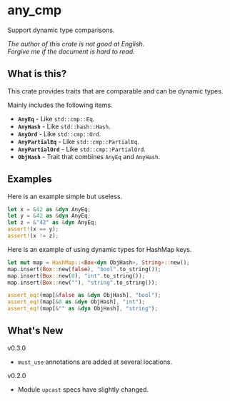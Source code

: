 any_cmp
===

Support dynamic type comparisons.

*The author of this crate is not good at English.*  
*Forgive me if the document is hard to read.*

## What is this?

This crate provides traits that are comparable and can be dynamic types.

Mainly includes the following items.

* **`AnyEq`** - Like `std::cmp::Eq`.
* **`AnyHash`** - Like `std::hash::Hash`.
* **`AnyOrd`** - Like `std::cmp::Ord`.
* **`AnyPartialEq`** - Like `std::cmp::PartialEq`.
* **`AnyPartialOrd`** - Like `std::cmp::PartialOrd`.
* **`ObjHash`** - Trait that combines `AnyEq` and `AnyHash`.

## Examples

Here is an example simple but useless.

```rust
let x = &42 as &dyn AnyEq;
let y = &42 as &dyn AnyEq;
let z = &"42" as &dyn AnyEq;
assert!(x == y);
assert!(x != z);
```

Here is an example of using dynamic types for HashMap keys.

```rust
let mut map = HashMap::<Box<dyn ObjHash>, String>::new();
map.insert(Box::new(false), "bool".to_string());
map.insert(Box::new(0), "int".to_string());
map.insert(Box::new(""), "string".to_string());

assert_eq!(map[&false as &dyn ObjHash], "bool");
assert_eq!(map[&0 as &dyn ObjHash], "int");
assert_eq!(map[&"" as &dyn ObjHash], "string");
```

## What's New

v0.3.0

* `must_use` annotations are added at several locations.

v0.2.0

* Module `upcast` specs have slightly changed.
